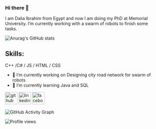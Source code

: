 ### Hi there 👋
I am Dalia Ibrahim from Egypt and now I am doing my PhD at Memorial University.  I’m currently working with a swarm of robots to finish some tasks. 

![Anurag's GitHub stats](https://github-readme-stats.vercel.app/api?username=DaliaIb&theme=dark&show_icons=true)
 
## Skills: 
C++ /C# / JS / HTML / CSS

- 🔭 I’m currently working on Designing city road network for swarm of robots  
- 🌱 I’m currently learning Java and SQL 


[<img src='https://cdn.jsdelivr.net/npm/simple-icons@3.0.1/icons/github.svg' alt='github' height='40'>](https://github.com/daliaib)  [<img src='https://cdn.jsdelivr.net/npm/simple-icons@3.0.1/icons/linkedin.svg' alt='linkedin' height='40'>](https://www.linkedin.com/in/daliashouman/)  [<img src='https://cdn.jsdelivr.net/npm/simple-icons@3.0.1/icons/facebook.svg' alt='facebook' height='40'>](https://www.facebook.com/daliashouman)  

![GitHub Activity Graph](https://activity-graph.herokuapp.com/graph?username=daliaib)  

![Profile views](https://gpvc.arturio.dev/daliaib)  
